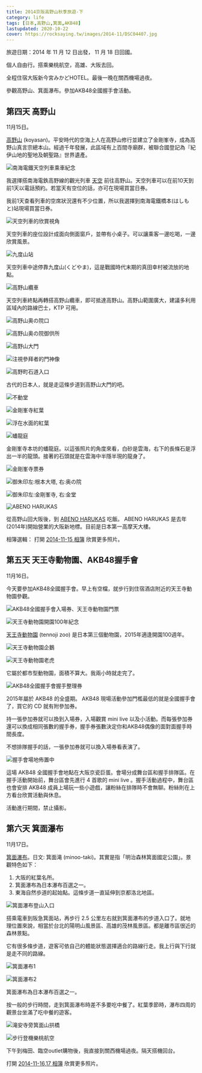 ```yaml
---
title: 2014京阪高野山秋季旅遊-下
category: life
tags: [日本,高野山,箕面,AKB48]
lastupdated: 2020-10-22
cover: https://rocksaying.tw/images/2014-11/DSC04407.jpg
---
```


旅遊日期：2014 年 11 月 12 日出發， 11 月 18 日回國。

個人自由行。搭乘樂桃航空，高雄、大阪去回。

全程住宿大阪新今宮みかどHOTEL。最後一晚在關西機場過夜。

參觀高野山、箕面瀑布。參加AKB48全國握手會活動。

<!--more-->

## 第四天 高野山

11月15日。

[高野山](https://tw.visitwakayama.jp/destinations/koyasan/) (koyasan)。平安時代的空海上人在高野山修行並建立了金剛峯寺，成為高野山真言宗總本山。經過千年發展，此區域有上百間寺廟群，被聯合國登記為『紀伊山地的聖地及朝聖路』世界遺產。

![南海電鐵天空列車乘車紀念](https://rocksaying.tw/images/2014-11/IMGP8029.JPG)

我選擇搭南海電鉄高野線的觀光列車 [天空](https://www.nankai.co.jp/koya/tenku/index.html) 前往高野山。天空列車可以在前10天到前1天以電話預約。若當天有空位的話，亦可在現場買當日券。

我前1天查看列車的空席狀況還有不少位置，所以我選擇到南海電鐵橋本(はしもと)站現場買當日券。

![天空列車的欣賞視角](https://rocksaying.tw/images/2014-11/WP_20141115_08_32_48_Pro.jpg)

天空列車的座位設計成面向側面窗戶，並帶有小桌子。可以讓乘客一邊吃喝，一邊欣賞風景。

![九度山站](https://rocksaying.tw/images/2014-11/DSC04304.jpg)

天空列車中途停靠九度山(くどやま)，這是戰國時代末期的真田幸村被流放的地點。

![高野山纜車](https://rocksaying.tw/images/2014-11/DSC04361.jpg)

天空列車終點再轉搭高野山纜車，即可抵達高野山。高野山範圍廣大，建議多利用區域內的路線巴士，KTP 可用。

![高野山奥の院口](https://rocksaying.tw/images/2014-11/DSC04378.jpg)

![高野山奥の院御供所](https://rocksaying.tw/images/2014-11/DSC04399.jpg)

![高野山大門](https://rocksaying.tw/images/2014-11/DSC04407.jpg)

![注視參拜者的門神像](https://rocksaying.tw/images/2014-11/DSC04447.jpg)

![高野町石道入口](https://rocksaying.tw/images/2014-11/DSC04427.jpg)

古代的日本人，就是走這條步道到高野山大門的吧。

![不動堂](https://rocksaying.tw/images/2014-11/DSC04513.jpg)

![金剛峯寺紅葉](https://rocksaying.tw/images/2014-11/DSC04547.jpg)

![浮在水面的紅葉](https://rocksaying.tw/images/2014-11/WP_20141115_010.jpg)

![蟠龍庭](https://rocksaying.tw/images/2014-11/DSC04579.jpg)

金剛峯寺本坊的蟠龍庭。以這張照片的角度來看，白砂是雲海，右下的長條石是浮出一半的龍頭。接著的石頭就是在雲海中半隱半現的龍身了。

![金剛峯寺票券](https://rocksaying.tw/images/2014-11/IMGP8036.JPG)

![御朱印左:根本大塔, 右:奥の院](https://rocksaying.tw/images/2014-11/金剛峯寺御朱印1.jpg)

![御朱印左:金剛峯寺, 右:金堂](https://rocksaying.tw/images/2014-11/金剛峯寺御朱印2.jpg)

![ABENO HARUKAS](https://rocksaying.tw/images/2014-11/DSC04590.jpg)

從高野山回大阪後，到 [ABENO HARUKAS](https://www.abenoharukas-300.jp/index.html) 吃飯。 ABENO HARUKAS 是去年(2014年)開始營業的大阪新地標。目前是日本第一高摩天大樓。

相簿選輯：
打開 [2014-11-15 相簿](https://photos.app.goo.gl/WbXjjKVaQdSMZ6966) 欣賞更多照片。

## 第五天 天王寺動物園、AKB48握手會

11月16日。

今天要參加AKB48全國握手會。早上有空檔，就步行到住宿酒店附近的天王寺動物園參觀。

![AKB48全國握手會入場券、天王寺動物園門票](https://rocksaying.tw/images/2014-11/IMGP8038.JPG)

![天王寺動物園開園100年紀念](https://rocksaying.tw/images/2014-11/WP_20141116_09_56_46_Pro.jpg)

[天王寺動物園](https://www.city.osaka.lg.jp/contents/wdu170/tennojizoo/) (tennoji zoo) 是日本第三個動物園，2015年適逢開園100週年。

![天王寺動物園企鵝](https://rocksaying.tw/images/2014-11/WP_20141116_10_29_39_Pro.jpg)

![天王寺動物園老虎](https://rocksaying.tw/images/2014-11/WP_20141116_10_35_11_Pro.jpg)

它屬於都市型動物園，面積不算大。我兩小時就走完了。

![AKB48全國握手會握手整理券](https://rocksaying.tw/images/2014-11/WP_20141116_005.jpg)

2015年屬於 AKB48 的全盛期。 AKB48 現場活動參加門檻最低的就是全國握手會了，買它的 CD 就有附參加券。

持一張參加券就可以換到入場券，入場觀賞 mini live 以及小活動。而每張參加券還可以換成相同張數的握手券，握手券張數決定你和AKB48偶像的面對面握手時間長度。

不想排隊握手的話，一張參加券就可以換入場券看表演了。

![握手會場地佈置中](https://rocksaying.tw/images/2014-11/WP_20141116_007.jpg)

這場 AKB48 全國握手會地點在大阪京瓷巨蛋。會場分成舞台區和握手排隊區。在握手活動開始前，舞台區會先進行 4 首歌的 mini live 。握手活動過程中，舞台區也會安排 AKB48 成員上場玩一些小遊戲，讓粉絲在排隊時不會無聊。粉絲則在上方看台欣賞活動與休息。

活動進行期間，禁止攝影。

## 第六天 箕面瀑布

11月17日。

[箕面瀑布](https://osaka-info.jp/zh-TW/page/meiji-no-mori-mino-park)。日文: 箕面滝 (minoo-taki)。其實是指「明治森林箕面國定公園」。景觀特色如下：

1. 大阪的紅葉名所。
2. 箕面瀑布為日本瀑布百選之一。
3. 東海自然歩道的起始點。這條步道一直延伸到京都洛北地區。

![箕面瀑布登山入口](https://rocksaying.tw/images/2014-11/DSC04620.jpg)

搭乘電車到阪急箕面站，再步行 2.5 公里左右就到箕面瀑布的步道入口了。就地理位置來說，相當於台北的陽明山風景區、高雄的茂林風景區。都是離市區很近的森林景點。

它有很多條步道，遊客可依自己的體能狀態選擇適合的路線行走。我上行與下行就是走不同的路線。

![箕面瀑布1](https://rocksaying.tw/images/2014-11/DSC04705.jpg)

![箕面瀑布2](https://rocksaying.tw/images/2014-11/DSC04719.jpg)

箕面瀑布為日本瀑布百選之一。

按一般的步行時間，走到箕面瀑布時差不多要吃中餐了。紅葉季節時，瀑布四周的觀景台坐滿了吃中餐的遊客。

![滝安寺旁箕面山拱橋](https://rocksaying.tw/images/2014-11/DSC04778.jpg)

![步行登機樂桃航空](https://rocksaying.tw/images/2014-11/WP_20141118_10_41_04_Pro.jpg)

下午到梅田、臨空outlet購物後，我直接到關西機場過夜。隔天搭機回台。

打開 [2014-11-16,17 相簿](https://photos.app.goo.gl/x5HnzAs6kGrrt8Km6) 欣賞更多照片。
